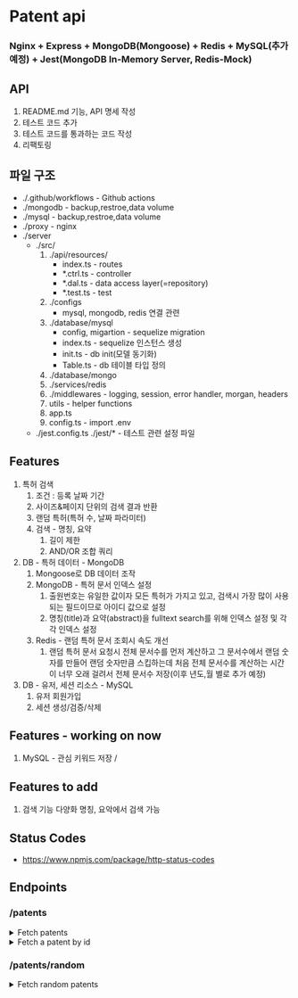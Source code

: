 # Patent api
### Nginx + Express + MongoDB(Mongoose) + Redis + MySQL(추가 예정) + Jest(MongoDB In-Memory Server, Redis-Mock) 

## API
1. README.md 기능, API 명세 작성
2. 테스트 코드 추가
3. 테스트 코드를 통과하는 코드 작성
4. 리팩토링


## 파일 구조
* ./.github/workflows - Github actions
* ./mongodb - backup,restroe,data volume
* ./mysql - backup,restroe,data volume
* ./proxy - nginx
* ./server
    * ./src/
        1. ./api/resources/
            * index.ts - routes
            * *.ctrl.ts - controller
            * *.dal.ts - data access layer(=repository)
            * *.test.ts - test
        2. ./configs
            * mysql, mongodb, redis 연결 관련
        3. ./database/mysql
            * config, migartion - sequelize migration
            * index.ts - sequelize 인스턴스 생성
            * init.ts - db init(모델 동기화)
            * Table.ts - db 테이블 타입 정의
        4. ./database/mongo
        5. ./services/redis
        6. ./middlewares - logging, session, error handler, morgan, headers
        7. utils - helper functions
        8. app.ts
        9.  config.ts - import .env
  * ./jest.config.ts ./jest/* - 테스트 관련 설정 파일


## Features
1. 특허 검색
   1. 조건 : 등록 날짜 기간
   2. 사이즈&페이지 단위의 검색 결과 반환
   3. 랜덤 특허(특허 수, 날짜 파라미터)
   4. 검색 - 명칭, 요약
      1. 길이 제한
      2. AND/OR 조합 쿼리
2. DB - 특허 데이터 - MongoDB
   1. Mongoose로 DB 데이터 조작
   2. MongoDB - 특허 문서 인덱스 설정
      1.  출원번호는 유일한 값이자 모든 특허가 가지고 있고, 검색시 가장 많이 사용되는 필드이므로 아이디 값으로 설정
      2.  명칭(title)과 요약(abstract)을 fulltext search를 위해 인덱스 설정 및 각각 인덱스 설정  
   3. Redis - 랜덤 특허 문서 조회시 속도 개선
      1. 랜덤 특허 문서 요청시 전체 문서수를 먼저 계산하고 그 문서수에서 랜덤 숫자를 만들어 랜덤 숫자만큼 스킵하는데 처음 전체 문서수를 계산하는 시간이 너무 오래 걸려서 전체 문서수 저장(이후 년도,월 별로 추가 예정)
3. DB - 유저, 세션 리소스 - MySQL 
   1. 유저 회원가입
   2. 세션 생성/검증/삭제
  
## Features - working on now
   1. MySQL - 관심 키워드 저장 / 

## Features to add
   1. 검색 기능 다양화 명칭, 요악에서 검색 가능

## Status Codes
*  https://www.npmjs.com/package/http-status-codes

## Endpoints
### /patents
<details>
<summary>Fetch patents</summary>

| | |
| :--- | :--- | 
| URL	| /patents/ |
| Method	| GET |
| Query Params | size=size&page=page&gdStartDate=gdStartDate&gdEndDate=gdEndDate&title=title&desc=desc&claim&claim |
| Success Response	| Code: 200 {"result":[{"_id": 11341, "title": "patent title"}, ...}], "message": "Success"}
| Error Response	| Code: 400 {"Message": "Param wrong type"} <br/> Code: 500 {"Message": "Oops, something went wrong"}
| Sample Request	| axios.get('/patents/?size=5&page=1&gdStartDate=20210101&gdEndDate=20211231&title=자동차&desc=문&claim&자동차문') |
|Type| size: number default 10 <br/> page: number default 1 <br/> title: string <br/> desc: string <br/> claim: string <br/> gdStartDate: string(YYYYMMDD) - required <br/> gdEndDate: string(YYYYMMDD) - required |
|Etc| gd: granted date(등록일) <br/>|
</details>

<details>
<summary>Fetch a patent by id</summary>

| | |
| :--- | :--- | 
| URL	| /patents/<strong>string:_id</strong> |
| URL Parameters |	Required: <strong>_id=[string]</strong> |
| Method	| GET |
| Success Response	| Code: 204 {"message": "Request has succeeded"}
| Error Response	| Code: 404  {"message": "Couldn't find what you want"} <br> Code: 500 {"message": "Oops, something went wrong"}
| Sample Request	| axios.get('/patents/61e95f1c1c9de498fdab2998')  |
</details>


### /patents/random
<details>
<summary>Fetch random patents</summary>

| | |
| :--- | :--- | 
| URL	| /patents/random |
| Method	| GET |
| Query Params | size=size&gdStartDate=gdStartDate&gdEndDate=gdEndDate |
| Success Response| Code: 200 {"result":[{"_id": 11341, "title": "patent title"}, ...}], "message": "Success"}
| Error Response	| Code: 500 {"Message": "Oops, something went wrong"}
| Sample Request	| axios.get('/patents/?size=5&gdStartDate=20210101&gdEndDate=20211231&title=자동차&desc=문&claim&자동차문') |
|Type| number: size / default: size 10 <br/> string(YYYYMMDD): gdStartDate, gdEndDate - required |
|Etc| gd: granted date(등록일) <br/>|
</details>